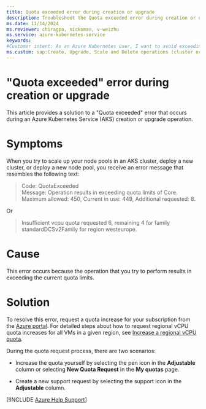 ```yaml
---
title: Quota exceeded error during creation or upgrade
description: Troubleshoot the Quota exceeded error during creation or upgrade of an Azure Kubernetes Service (AKS) cluster.
ms.date: 11/14/2024
ms.reviewer: chiragpa, nickoman, v-weizhu
ms.service: azure-kubernetes-service
keywords:
#Customer intent: As an Azure Kubernetes user, I want to avoid exceeding a "Quota exceeded" error for virtual CPU (vCPU) usage so that I can create or upgrade an Azure Kubernetes Service (AKS) cluster successfully.
ms.custom: sap:Create, Upgrade, Scale and Delete operations (cluster or nodepool)
---
```

# "Quota exceeded" error during creation or upgrade

This article provides a solution to a "Quota exceeded" error that occurs during an Azure Kubernetes Service (AKS) creation or upgrade operation.

# Symptoms

When you try to scale up your node pools in an AKS cluster, deploy a new cluster, or deploy a new node pool, you receive an error message that resembles the following text:

> Code: QuotaExceeded  
> Message: Operation results in exceeding quota limits of Core. Maximum allowed: 450, Current in use: 449, Additional requested: 8.

Or

> Insufficient vcpu quota requested 6, remaining 4 for family standardDCSv2Family for region westeurope.

# Cause

This error occurs because the operation that you try to perform results in exceeding the current quota limits.

# Solution

To resolve this error, request a quota increase for your subscription from the [Azure portal](https://portal.azure.com). For detailed steps about how to request regional vCPU quota increases for all VMs in a given region, see [Increase a regional vCPU quota](/azure/azure-portal/supportability/regional-quota-requests#increase-a-regional-vcpu-quota).

During the quota request process, there are two scenarios:

- Increase the quota yourself by selecting the pen icon in the **Adjustable** column or selecting **New Quota Request** in the **My quotas** page.

- Create a new support request by selecting the support icon in the **Adjustable** column.

[!INCLUDE [Azure Help Support](../../../includes/azure-help-support.md)]
